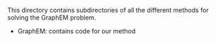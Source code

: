 This directory contains subdirectories of all the different methods for solving the GraphEM problem.

- GraphEM: contains code for our method